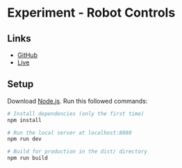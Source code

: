 # Experiment - Robot Controls

## Links

- [GitHub](https://github.com/brunosimon/experiment-woodkid-volcano-robot)
- [Live](https://experiment-woodkid-volcano-robot.vercel.app)

## Setup

Download [Node.js](https://nodejs.org/en/download/).
Run this followed commands:

``` bash
# Install dependencies (only the first time)
npm install

# Run the local server at localhost:8080
npm run dev

# Build for production in the dist/ directory
npm run build
```